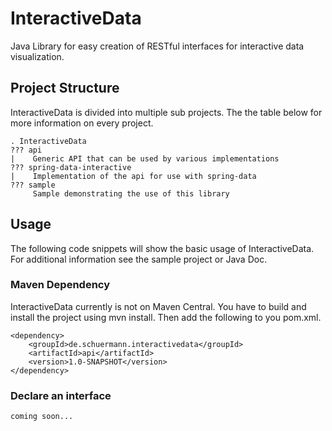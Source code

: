 # InteractiveData
Java Library for easy creation of RESTful interfaces for interactive data visualization.

## Project Structure
InteractiveData is divided into multiple sub projects. The the table below for more information on every project.
```
. InteractiveData
??? api 
|    Generic API that can be used by various implementations
??? spring-data-interactive 
|    Implementation of the api for use with spring-data
??? sample
     Sample demonstrating the use of this library
```

## Usage
The following code snippets will show the basic usage of InteractiveData. For additional information see the sample project or Java Doc.

### Maven Dependency
InteractiveData currently is not on Maven Central. You have to build and install the project using mvn install.
Then add the following to you pom.xml.
```
<dependency>
    <groupId>de.schuermann.interactivedata</groupId>
    <artifactId>api</artifactId>
    <version>1.0-SNAPSHOT</version>
</dependency>
```

### Declare an interface
```
coming soon...
```